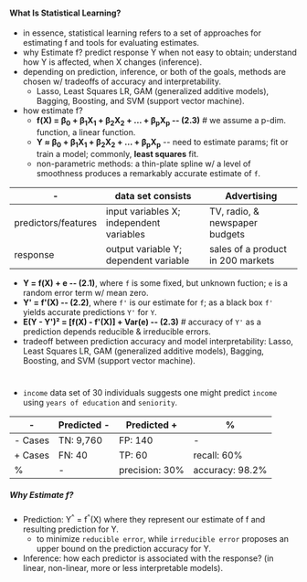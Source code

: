 #### What Is Statistical Learning?

* in essence, statistical learning refers to a set of approaches for estimating f and tools for evaluating estimates.
* why Estimate f? predict response Y when not easy to obtain; understand how Y is affected, when X changes (inference).
* depending on prediction, inference, or both of the goals, methods are chosen w/ tradeoffs of accuracy and interpretability.
  * Lasso, Least Squares LR, GAM (generalized additive models), Bagging, Boosting, and SVM (support vector machine).
* how estimate f?
  * **f(X) = β<sub>0</sub> + β<sub>1</sub>X<sub>1</sub> + β<sub>2</sub>X<sub>2</sub> + ... + β<sub>p</sub>X<sub>p</sub> -- (2.3)** # we assume a p-dim. function, a linear function.
  * **Y ≈ β<sub>0</sub> + β<sub>1</sub>X<sub>1</sub> + β<sub>2</sub>X<sub>2</sub> + ... + β<sub>p</sub>X<sub>p</sub>** -- need to estimate params; fit or train a model; commonly, **least squares** fit.
  * non-parametric methods: a thin-plate spline w/ a level of smoothness produces a remarkably accurate estimate of `f`.

\- | data set consists | Advertising
--- | --- | ---
predictors/features | input variables X; independent variables | TV, radio, & newspaper budgets
response | output variable Y; dependent variable | sales of a product in 200 markets

* **Y = f(X) + e -- (2.1)**, where `f` is some fixed, but unknown fuction; `e` is a random error term w/ mean zero.
* **Y' = f'(X) -- (2.2)**, where `f'` is our estimate for `f`; as a black box `f'` yields accurate predictions `Y'` for `Y`.
* **E(Y - Y')² = [f(X) - f'(X)] + Var(e) -- (2.3)** # accuracy of `Y'` as a prediction depends reducible & irreducible errors.
* tradeoff between prediction accuracy and model interpretability: Lasso, Least Squares LR, GAM (generalized additive models), Bagging, Boosting, and SVM (support vector machine).

#
* `income` data set of 30 individuals suggests one might predict `income` using `years of education` and `seniority`.

\- | Predicted - | Predicted + | %
--- | --- | --- | ---
\- Cases | TN: 9,760 | FP: 140 | -
\+ Cases | FN: 40 | TP: 60 | recall: 60%
% | - | precision: 30% | accuracy: 98.2%

##### Why Estimate f?

* Prediction: Y<sup>^</sup> = f<sup>^</sup>(X) where they represent our estimate of f and resulting prediction for Y.
  * to minimize `reducible error`, while `irreducible error` proposes an upper bound on the prediction accuracy for Y.
* Inference: how each predictor is associated with the response? (in linear, non-linear, more or less interpretable models).

